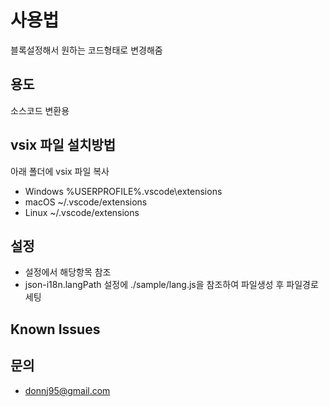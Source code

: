 # 사용법

블록설정해서 원하는 코드형태로 변경해줌

## 용도

소스코드 변환용

## vsix 파일 설치방법

아래 폴더에 vsix 파일 복사

* Windows %USERPROFILE%\.vscode\extensions
* macOS ~/.vscode/extensions
* Linux ~/.vscode/extensions

## 설정

* 설정에서 해당항목 참조
* json-i18n.langPath 설정에 ./sample/lang.js을 참조하여 파일생성 후 파일경로 세팅
## Known Issues


## 문의

- donnj95@gmail.com


